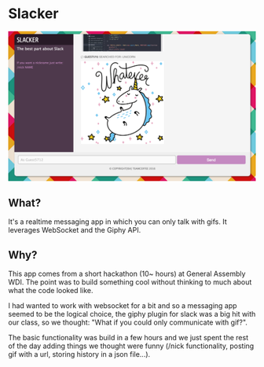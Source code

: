 # Slacker
![](./screenshot.jpg)
## What?
It's a realtime messaging app in which you can only talk with gifs. It leverages WebSocket and the Giphy API.
## Why?
This app comes from a short hackathon (10~ hours) at General Assembly WDI. The point was to build something cool without thinking to much about what the code looked like.

I had wanted to work with websocket for a bit and so a messaging app seemed to be the logical choice, the giphy plugin for slack was a big hit with our class, so we thought: "What if you could only communicate with gif?".

 The basic functionality was build in a few hours and we just spent the rest of the day adding things we thought were funny (/nick functionality, posting gif with a url, storing history in a json file...).
